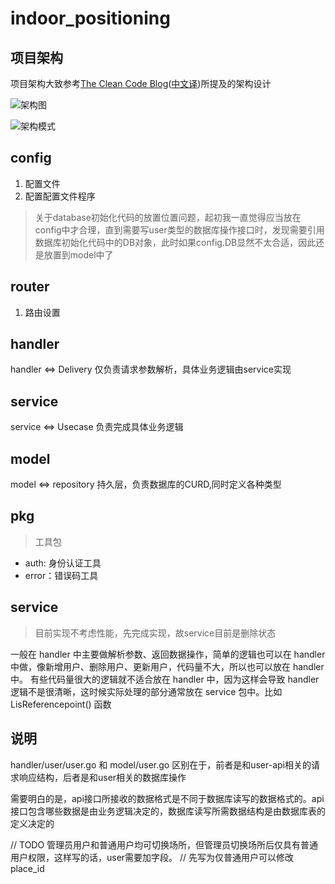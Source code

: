 # indoor_positioning

## 项目架构
项目架构大致参考[The Clean Code Blog](https://blog.cleancoder.com/uncle-bob/2012/08/13/the-clean-architecture.html)([中文译](https://learnku.com/go/t/43569))所提及的架构设计

![架构图](https://cdn.learnku.com/uploads/images/202004/21/54739/cHZbDZpxWt.png!large)


![架构模式](https://picx.zhimg.com/80/08415618172ea7a3d2b916ab0c555346_720w.webp?source=1940ef5c)

## config
1. 配置文件
2. 配置配置文件程序

> 关于database初始化代码的放置位置问题，起初我一直觉得应当放在config中才合理，直到需要写user类型的数据库操作接口时，发现需要引用数据库初始化代码中的DB对象，此时如果config.DB显然不太合适，因此还是放置到model中了

## router
1. 路由设置

## handler
handler <=> Delivery
仅负责请求参数解析，具体业务逻辑由service实现

## service
service <=> Usecase
负责完成具体业务逻辑

## model
model <=> repository
持久层，负责数据库的CURD,同时定义各种类型

## pkg
> 工具包

- auth: 身份认证工具
- error：错误码工具

## service
> 目前实现不考虑性能，先完成实现，故service目前是删除状态

一般在 handler 中主要做解析参数、返回数据操作，简单的逻辑也可以在 handler 中做，像新增用户、删除用户、更新用户，代码量不大，所以也可以放在 handler 中。
有些代码量很大的逻辑就不适合放在 handler 中，因为这样会导致 handler 逻辑不是很清晰，这时候实际处理的部分通常放在 service 包中。比如 LisReferencepoint() 函数

## 说明
handler/user/user.go 和 model/user.go 区别在于，前者是和user-api相关的请求响应结构，后者是和user相关的数据库操作

需要明白的是，api接口所接收的数据格式是不同于数据库读写的数据格式的。api接口包含哪些数据是由业务逻辑决定的，数据库读写所需数据结构是由数据库表的定义决定的

// TODO 管理员用户和普通用户均可切换场所，但管理员切换场所后仅具有普通用户权限，这样写的话，user需要加字段。
// 先写为仅普通用户可以修改place_id